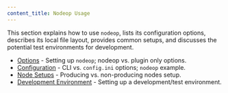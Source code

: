 ```yaml
---
content_title: Nodeop Usage
---
```


This section explains how to use `nodeop`, lists its configuration options, describes its local file layout, provides common setups, and discusses the potential test environments for development.

* [Options](00_nodeop-options.md) - Setting up `nodeop`; nodeop vs. plugin only options.
* [Configuration](01_nodeop-configuration.md) - CLI vs. `config.ini` options; `nodeop` example.
* [Node Setups](02_node-setups/index.md) - Producing vs. non-producing nodes setup.
* [Development Environment](03_development-environment/index.md) - Setting up a development/test environment.
